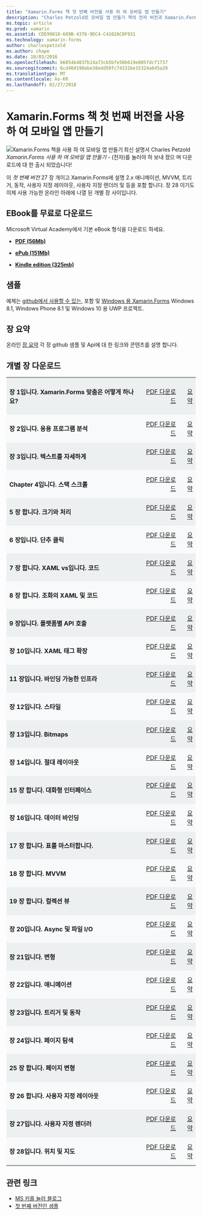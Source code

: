 ```yaml
---
title: "Xamarin.Forms 책 첫 번째 버전을 사용 하 여 모바일 앱 만들기"
description: "Charles Petzold로 모바일 앱 만들기 책의 전자 버전과 Xamarin.Forms에 알아봅니다."
ms.topic: article
ms.prod: xamarin
ms.assetid: CDE99818-689B-4376-9DC4-C4102AC0F931
ms.technology: xamarin-forms
author: charlespetzold
ms.author: chape
ms.date: 10/03/2016
ms.openlocfilehash: b6054b4037b14a73cb5bfe50b619e805fdcf1737
ms.sourcegitcommit: 6cd40d190abe38edd50fc74331be15324a845a28
ms.translationtype: MT
ms.contentlocale: ko-KR
ms.lasthandoff: 02/27/2018
---
```

# <a name="creating-mobile-apps-with-xamarinforms-book-first-edition"></a>Xamarin.Forms 책 첫 번째 버전을 사용 하 여 모바일 앱 만들기

<p><img src="Images/Cover-sml.png" title="Xamarin.Forms 책을 사용 하 여 모바일 앱 만들기" align="left"/>최신 설명서 Charles Petzold <i>Xamarin.Forms 사용 하 여 모바일 앱 만들기</i> - (전자)를 눌러야 하 보내 졌으 며 다운로드에 대 한 출시 되었습니다!</p>

이 *첫 번째 버전* 27 장 개이고 Xamarin.Forms에 설명&nbsp;2.x 애니메이션, MVVM, 트리거, 동작, 사용자 지정 레이아웃, 사용자 지정 렌더러 및 등을 포함 합니다.
장 28 이기도 이제 사용 가능한 온라인 아래에 나열 된 개별 장 사이입니다.

## <a name="download-ebook-for-free"></a>EBook를 무료로 다운로드

Microsoft Virtual Academy에서 기본 eBook 형식을 다운로드 하세요.

*    [**PDF (56Mb)**](https://aka.ms/xamebook)

*    [**ePub (151Mb)**](https://aka.ms/xamebook/epub)

*    [**Kindle edition (325mb)**](https://aka.ms/xamebook/mobi)

## <a name="samples"></a>샘플

예제는 [github에서 사용할 수 있는](https://github.com/xamarin/xamarin-forms-book-samples), 포함 및 [Windows 용 Xamarin.Forms](~/xamarin-forms/platform/windows/index.md) Windows 8.1, Windows Phone 8.1 및 Windows 10 용 UWP 프로젝트.

## <a name="chapter-summaries"></a>장 요약

온라인 [장 요약](summaries/index.md) 각 장 github 샘플 및 Api에 대 한 링크와 콘텐츠를 설명 합니다.

## <a name="download-individual-chapters"></a>개별 장 다운로드

<table style="border:0px; box-shadow:0 0px 0px" cellpadding="0" cellspacing="2" border="0" width="85%">
<tr style="background:#ecf0f1">
  <td style="border:0px;">
    <h4>장 1입니다. Xamarin.Forms 맞춤은 어떻게 하나요?</h4>
  </td>
  <td style="border:0px;" align="right"><a href="https://download.xamarin.com/developer/xamarin-forms-book/XamarinFormsBook-Ch01-Apr2016.pdf">PDF 다운로드</a> </td>
  <td style="border:0px;" align="right"><a href="summaries/chapter01.md">요약</a></td>
</tr>
<tr style="background:#f8f9fa">
  <td style="border:0px;">
    <h4>장 2입니다. 응용 프로그램 분석</h4>
  </td>
  <td style="border:0px;" align="right"><a href="https://download.xamarin.com/developer/xamarin-forms-book/XamarinFormsBook-Ch02-Apr2016.pdf">PDF 다운로드</a> </td>
  <td style="border:0px;" align="right"><a href="summaries/chapter02.md">요약</a></td>
</tr>
<tr style="background:#ecf0f1">
  <td style="border:0px;">
    <h4>장 3입니다. 텍스트를 자세하게</h4>
  </td>
  <td style="border:0px;" align="right"><a href="https://download.xamarin.com/developer/xamarin-forms-book/XamarinFormsBook-Ch03-Apr2016.pdf">PDF 다운로드</a> </td>
  <td style="border:0px;" align="right"><a href="summaries/chapter03.md">요약</a></td>
</tr>
<tr style="background:#f8f9fa">
  <td style="border:0px;">
    <h4>Chapter 4입니다. 스택 스크롤</h4>
  </td>
  <td style="border:0px;" align="right"><a href="https://download.xamarin.com/developer/xamarin-forms-book/XamarinFormsBook-Ch04-Apr2016.pdf">PDF 다운로드</a> </td>
  <td style="border:0px;" align="right"><a href="summaries/chapter04.md">요약</a></td>
</tr>
<tr style="background:#ecf0f1">
  <td style="border:0px;">
    <h4>5 장 합니다. 크기와 처리</h4>
  </td>
  <td style="border:0px;" align="right"><a href="https://download.xamarin.com/developer/xamarin-forms-book/XamarinFormsBook-Ch05-Apr2016.pdf">PDF 다운로드</a> </td>
  <td style="border:0px;" align="right"><a href="summaries/chapter05.md">요약</a></td>
</tr>
<tr style="background:#f8f9fa">
  <td style="border:0px;">
    <h4>6 장입니다. 단추 클릭</h4>
  </td>
  <td style="border:0px;" align="right"><a href="https://download.xamarin.com/developer/xamarin-forms-book/XamarinFormsBook-Ch06-Apr2016.pdf">PDF 다운로드</a> </td>
  <td style="border:0px;" align="right"><a href="summaries/chapter06.md">요약</a></td>
</tr>
<tr style="background:#ecf0f1">
  <td style="border:0px;">
    <h4>7 장 합니다. XAML vs입니다. 코드</h4>
  </td>
  <td style="border:0px;" align="right"><a href="https://download.xamarin.com/developer/xamarin-forms-book/XamarinFormsBook-Ch07-Apr2016.pdf">PDF 다운로드</a> </td>
  <td style="border:0px;" align="right"><a href="summaries/chapter07.md">요약</a></td>
</tr>
<tr style="background:#f8f9fa">
  <td style="border:0px;">
    <h4>8 장 합니다. 조화의 XAML 및 코드</h4>
  </td>
  <td style="border:0px;" align="right"><a href="https://download.xamarin.com/developer/xamarin-forms-book/XamarinFormsBook-Ch08-Apr2016.pdf">PDF 다운로드</a> </td>
  <td style="border:0px;" align="right"><a href="summaries/chapter08.md">요약</a></td>
</tr>
<tr style="background:#ecf0f1">
  <td style="border:0px;">
    <h4>9 장입니다. 플랫폼별 API 호출</h4>
  </td>
  <td style="border:0px;" align="right"><a href="https://download.xamarin.com/developer/xamarin-forms-book/XamarinFormsBook-Ch09-Apr2016.pdf">PDF 다운로드</a> </td>
  <td style="border:0px;" align="right"><a href="summaries/chapter09.md">요약</a></td>
</tr>
<tr style="background:#f8f9fa">
  <td style="border:0px;">
    <h4>장 10입니다. XAML 태그 확장</h4>
  </td>
  <td style="border:0px;" align="right"><a href="https://download.xamarin.com/developer/xamarin-forms-book/XamarinFormsBook-Ch10-Apr2016.pdf">PDF 다운로드</a> </td>
  <td style="border:0px;" align="right"><a href="summaries/chapter10.md">요약</a></td>
</tr>
<tr style="background:#ecf0f1">
  <td style="border:0px;">
    <h4>11 장입니다. 바인딩 가능한 인프라</h4>
  </td>
  <td style="border:0px;" align="right"><a href="https://download.xamarin.com/developer/xamarin-forms-book/XamarinFormsBook-Ch11-Apr2016.pdf">PDF 다운로드</a> </td>
  <td style="border:0px;" align="right"><a href="summaries/chapter11.md">요약</a></td>
</tr>
<tr style="background:#f8f9fa">
  <td style="border:0px;">
    <h4>장 12입니다. 스타일</h4>
  </td>
  <td style="border:0px;" align="right"><a href="https://download.xamarin.com/developer/xamarin-forms-book/XamarinFormsBook-Ch12-Apr2016.pdf">PDF 다운로드</a> </td>
  <td style="border:0px;" align="right"><a href="summaries/chapter12.md">요약</a></td>
</tr>
<tr style="background:#ecf0f1">
  <td style="border:0px;">
    <h4>장 13입니다. Bitmaps</h4>
  </td>
  <td style="border:0px;" align="right"><a href="https://download.xamarin.com/developer/xamarin-forms-book/XamarinFormsBook-Ch13-Apr2016.pdf">PDF 다운로드</a> </td>
  <td style="border:0px;" align="right"><a href="summaries/chapter13.md">요약</a></td>
</tr>
<tr style="background:#f8f9fa">
  <td style="border:0px;">
    <h4>장 14입니다. 절대 레이아웃</h4>
  </td>
  <td style="border:0px;" align="right"><a href="https://download.xamarin.com/developer/xamarin-forms-book/XamarinFormsBook-Ch14-Apr2016.pdf">PDF 다운로드</a> </td>
  <td style="border:0px;" align="right"><a href="summaries/chapter14.md">요약</a></td>
</tr>
<tr style="background:#ecf0f1">
  <td style="border:0px;">
    <h4>15 장 합니다. 대화형 인터페이스</h4>
  </td>
  <td style="border:0px;" align="right"><a href="https://download.xamarin.com/developer/xamarin-forms-book/XamarinFormsBook-Ch15-Apr2016.pdf">PDF 다운로드</a> </td>
  <td style="border:0px;" align="right"><a href="summaries/chapter15.md">요약</a></td>
</tr>
<tr style="background:#f8f9fa">
  <td style="border:0px;">
    <h4>장 16입니다. 데이터 바인딩</h4>
  </td>
  <td style="border:0px;" align="right"><a href="https://download.xamarin.com/developer/xamarin-forms-book/XamarinFormsBook-Ch16-Apr2016.pdf">PDF 다운로드</a> </td>
  <td style="border:0px;" align="right"><a href="summaries/chapter16.md">요약</a></td>
</tr>
<tr style="background:#ecf0f1">
  <td style="border:0px;">
    <h4>17 장 합니다. 표를 마스터합니다.</h4>
  </td>
  <td style="border:0px;" align="right"><a href="https://download.xamarin.com/developer/xamarin-forms-book/XamarinFormsBook-Ch17-Apr2016.pdf">PDF 다운로드</a> </td>
  <td style="border:0px;" align="right"><a href="summaries/chapter17.md">요약</a></td></tr>
<tr style="background:#f8f9fa">
  <td style="border:0px;">
    <h4>18 장 합니다. MVVM</h4>
  </td>
  <td style="border:0px;" align="right"><a href="https://download.xamarin.com/developer/xamarin-forms-book/XamarinFormsBook-Ch18-Apr2016.pdf">PDF 다운로드</a> </td>
  <td style="border:0px;" align="right"><a href="summaries/chapter18.md">요약</a></td></tr>
<tr style="background:#ecf0f1">
  <td style="border:0px;">
    <h4>19 장 합니다. 컬렉션 뷰</h4>
  </td>
  <td style="border:0px;" align="right"><a href="https://download.xamarin.com/developer/xamarin-forms-book/XamarinFormsBook-Ch19-Apr2016.pdf">PDF 다운로드</a> </td>
  <td style="border:0px;" align="right"><a href="summaries/chapter19.md">요약</a></td></tr>
<tr style="background:#f8f9fa">
  <td style="border:0px;">
    <h4>장 20입니다. Async 및 파일 I/O</h4>
  </td>
  <td style="border:0px;" align="right"><a href="https://download.xamarin.com/developer/xamarin-forms-book/XamarinFormsBook-Ch20-Apr2016.pdf">PDF 다운로드</a> </td>
  <td style="border:0px;" align="right"><a href="summaries/chapter20.md">요약</a></td></tr>
<tr style="background:#ecf0f1">
  <td style="border:0px;">
    <h4>장 21입니다. 변형</h4>
  </td>
  <td style="border:0px;" align="right"><a href="https://download.xamarin.com/developer/xamarin-forms-book/XamarinFormsBook-Ch21-Apr2016.pdf">PDF 다운로드</a> </td>
  <td style="border:0px;" align="right"><a href="summaries/chapter21.md">요약</a></td></tr>
</tr>
<tr style="background:#f8f9fa">
  <td style="border:0px;">
    <h4>장 22입니다. 애니메이션</h4>
  </td>
  <td style="border:0px;" align="right"><a href="https://download.xamarin.com/developer/xamarin-forms-book/XamarinFormsBook-Ch22-Apr2016.pdf">PDF 다운로드</a> </td>
  <td style="border:0px;" align="right"><a href="summaries/chapter22.md">요약</a></td></tr>
</tr>
<tr style="background:#ecf0f1">
  <td style="border:0px;">
    <h4>장 23입니다. 트리거 및 동작</h4>
  </td>
  <td style="border:0px;" align="right"><a href="https://download.xamarin.com/developer/xamarin-forms-book/XamarinFormsBook-Ch23-Apr2016.pdf">PDF 다운로드</a> </td>
  <td style="border:0px;" align="right"><a href="summaries/chapter23.md">요약</a></td></tr>
</tr>
<tr style="background:#f8f9fa">
  <td style="border:0px;">
    <h4>장 24입니다. 페이지 탐색</h4>
  </td>
  <td style="border:0px;" align="right"><a href="https://download.xamarin.com/developer/xamarin-forms-book/XamarinFormsBook-Ch24-Apr2016.pdf">PDF 다운로드</a> </td>
  <td style="border:0px;" align="right"><a href="summaries/chapter24.md">요약</a></td></tr>
</tr>
<tr style="background:#ecf0f1">
  <td style="border:0px;">
    <h4>25 장 합니다. 페이지 변형</h4>
  </td>
  <td style="border:0px;" align="right"><a href="https://download.xamarin.com/developer/xamarin-forms-book/XamarinFormsBook-Ch25-Apr2016.pdf">PDF 다운로드</a> </td>
  <td style="border:0px;" align="right"><a href="summaries/chapter25.md">요약</a></td></tr>
</tr>
<tr style="background:#f8f9fa">
  <td style="border:0px;">
    <h4>장 26 합니다. 사용자 지정 레이아웃</h4>
  </td>
  <td style="border:0px;" align="right"><a href="https://download.xamarin.com/developer/xamarin-forms-book/XamarinFormsBook-Ch26-Apr2016.pdf">PDF 다운로드</a> </td>
  <td style="border:0px;" align="right"><a href="summaries/chapter26.md">요약</a></td></tr>
</tr>
<tr style="background:#ecf0f1">
  <td style="border:0px;">
    <h4>장 27입니다. 사용자 지정 렌더러</h4>
  </td>
  <td style="border:0px;" align="right"><a href="https://download.xamarin.com/developer/xamarin-forms-book/XamarinFormsBook-Ch27-Apr2016.pdf">PDF 다운로드</a> </td>
  <td style="border:0px;" align="right"><a href="summaries/chapter27.md">요약</a></td></tr>
</tr>
<tr style="background:#f8f9fa">
  <td style="border:0px;">
    <h4>장 28입니다. 위치 및 지도</h4>
  </td>
  <td style="border:0px;" align="right"><a href="https://download.xamarin.com/developer/xamarin-forms-book/XamarinFormsBook-Ch28-Aug2016.pdf">PDF 다운로드</a> </td>
  <td style="border:0px;" align="right"><a href="summaries/chapter28.md">요약</a></td></tr>
</tr>
</table>



## <a name="related-links"></a>관련 링크

- [MS 키를 눌러 블로그](https://blogs.msdn.microsoft.com/microsoft_press/2016/03/31/free-ebook-creating-mobile-apps-with-xamarin-forms/)
- [첫 번째 버전인 샘플](https://github.com/xamarin/xamarin-forms-book-samples)
